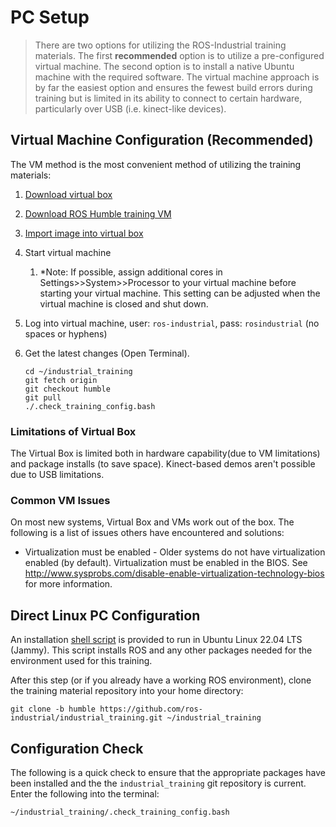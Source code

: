 # PC Setup

>There are two options for utilizing the ROS-Industrial training materials.  The first **recommended** option is to utilize a pre-configured virtual machine.  The second option is to install a native Ubuntu machine with the required software.  The virtual machine approach is by far the easiest option and ensures the fewest build errors during training but is limited in its ability to connect to certain hardware, particularly over USB (i.e. kinect-like devices).

## Virtual Machine Configuration (**Recommended**)

The VM method is the most convenient method of utilizing the training materials:

 1. [Download virtual box](https://www.virtualbox.org/wiki/Downloads)
 1. [Download ROS Humble training VM](https://rosi-images.datasys.swri.edu)
 1. [Import image into virtual box](https://www.virtualbox.org/manual/ch01.html#ovf)
 1. Start virtual machine
    1. *Note: If possible, assign additional cores in Settings>>System>>Processor to your virtual machine before starting your virtual machine. This setting can be adjusted when the virtual machine is closed and shut down.
 1. Log into virtual machine, user: ```ros-industrial```, pass: ```rosindustrial``` (no spaces or hyphens)
 1. Get the latest changes (Open Terminal).

    ```
    cd ~/industrial_training
    git fetch origin
    git checkout humble
    git pull
    ./.check_training_config.bash
    ```

### Limitations of Virtual Box
The Virtual Box is limited both in hardware capability(due to VM limitations) and package installs (to save space).  Kinect-based demos aren't possible due to USB limitations.   

### Common VM Issues
On most new systems, Virtual Box and VMs work out of the box.  The following is a list of issues others have encountered and solutions:
  * Virtualization must be enabled - Older systems do not have virtualization enabled (by default).  Virtualization must be enabled in the BIOS.  See <http://www.sysprobs.com/disable-enable-virtualization-technology-bios> for more information.

## Direct Linux PC Configuration
An installation [shell script](https://github.com/ros-industrial/industrial_training/blob/humble/gh_pages/_downloads/ros-industrial-training-setup.sh)
is provided to run in Ubuntu Linux 22.04 LTS (Jammy). This script installs ROS and any other packages needed for the environment used for this training.

After this step (or if you already have a working ROS environment), clone the training material repository into your home directory:

`git clone -b humble https://github.com/ros-industrial/industrial_training.git ~/industrial_training`

## Configuration Check
The following is a quick check to ensure that the appropriate packages have been installed and the the `industrial_training` git repository is current.  Enter the following into the terminal:

`~/industrial_training/.check_training_config.bash`
